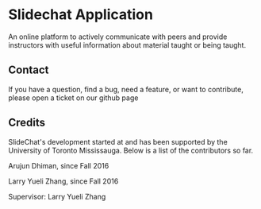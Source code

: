 # Slidechat Application

An online platform to actively communicate with peers and provide
instructors with useful information about material taught or being taught.

## Contact

If you have a question, find a bug, need a feature, or want to contribute,
please open a ticket on our github page

## Credits

SlideChat's development started at and has been supported by the University of
Toronto Mississauga. Below is a list of the contributors so far.

Arujun Dhiman, since Fall 2016

Larry Yueli Zhang, since Fall 2016


Supervisor: Larry Yueli Zhang

